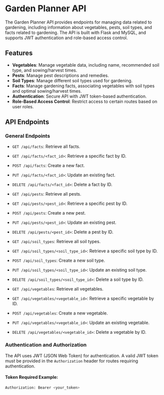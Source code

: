 # Garden Planner API

The Garden Planner API provides endpoints for managing data related to gardening, including information about vegetables, pests, soil types, and facts related to gardening. The API is built with Flask and MySQL, and supports JWT authentication and role-based access control.

## Features

- **Vegetables**: Manage vegetable data, including name, recommended soil type, and sowing/harvest times.
- **Pests**: Manage pest descriptions and remedies.
- **Soil Types**: Manage different soil types used for gardening.
- **Facts**: Manage gardening facts, associating vegetables with soil types and optimal sowing/harvest times.
- **Authentication**: Secure API with JWT token-based authentication.
- **Role-Based Access Control**: Restrict access to certain routes based on user roles.

## API Endpoints

### General Endpoints

- `GET /api/facts`: Retrieve all facts.
- `GET /api/facts/<fact_id>`: Retrieve a specific fact by ID.
- `POST /api/facts`: Create a new fact.
- `PUT /api/facts/<fact_id>`: Update an existing fact.
- `DELETE /api/facts/<fact_id>`: Delete a fact by ID.

- `GET /api/pests`: Retrieve all pests.
- `GET /api/pests/<pest_id>`: Retrieve a specific pest by ID.
- `POST /api/pests`: Create a new pest.
- `PUT /api/pests/<pest_id>`: Update an existing pest.
- `DELETE /api/pests/<pest_id>`: Delete a pest by ID.

- `GET /api/soil_types`: Retrieve all soil types.
- `GET /api/soil_types/<soil_type_id>`: Retrieve a specific soil type by ID.
- `POST /api/soil_types`: Create a new soil type.
- `PUT /api/soil_types/<soil_type_id>`: Update an existing soil type.
- `DELETE /api/soil_types/<soil_type_id>`: Delete a soil type by ID.

- `GET /api/vegetables`: Retrieve all vegetables.
- `GET /api/vegetables/<vegetable_id>`: Retrieve a specific vegetable by ID.
- `POST /api/vegetables`: Create a new vegetable.
- `PUT /api/vegetables/<vegetable_id>`: Update an existing vegetable.
- `DELETE /api/vegetables/<vegetable_id>`: Delete a vegetable by ID.

### Authentication and Authorization

The API uses JWT (JSON Web Token) for authentication. A valid JWT token must be provided in the `Authorization` header for routes requiring authentication.

#### Token Required Example:
```bash
Authorization: Bearer <your_token>
